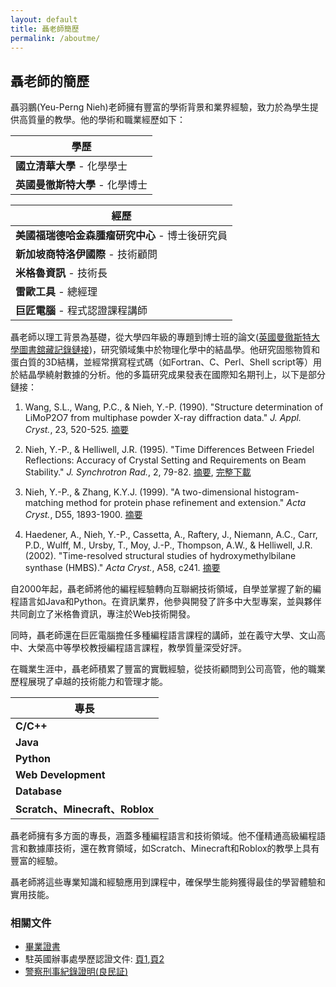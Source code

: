 ```yaml
---
layout: default
title: 聶老師簡歷
permalink: /aboutme/
---
```


## 聶老師的簡歷

聶羽鵬(Yeu-Perng Nieh)老師擁有豐富的學術背景和業界經驗，致力於為學生提供高質量的教學。他的學術和職業經歷如下：

| **學歷**                                      |
| --------------------------------------------- |
| **國立清華大學** - 化學學士                     |
| **英國曼徹斯特大學** - 化學博士                 |

| **經歷**                                      |
| --------------------------------------------- |
| **美國福瑞德哈金森腫瘤研究中心** - 博士後研究員  |
| **新加坡商特洛伊國際** - 技術顧問                |
| **米格魯資訊** - 技術長                         |
| **雷歐工具** - 總經理                           |
| **巨匠電腦** - 程式認證課程講師                  |

聶老師以理工背景為基礎，從大學四年級的專題到博士班的論文([英國曼徹斯特大學圖書舘藏記錄鏈接](https://www.librarysearch.manchester.ac.uk/permalink/44MAN_INST/1r887gn/alma9912292404401631))，研究領域集中於物理化學中的結晶學。他研究固態物質和蛋白質的3D結構，並經常撰寫程式碼（如Fortran、C、Perl、Shell script等）用於結晶學繞射數據的分析。他的多篇研究成果發表在國際知名期刊上，以下是部分鏈接：

1. Wang, S.L., Wang, P.C., & Nieh, Y.-P. (1990). "Structure determination of LiMoP2O7 from multiphase powder X-ray diffraction data." *J. Appl. Cryst.*, 23, 520-525. [摘要](https://journals.iucr.org/paper?S0021889890008123)

2. Nieh, Y.-P., & Helliwell, J.R. (1995). "Time Differences Between Friedel Reflections: Accuracy of Crystal Setting and Requirements on Beam Stability." *J. Synchrotron Rad.*, 2, 79-82. [摘要](https://journals.iucr.org/paper?S0909049595001518), [完整下載](https://journals.iucr.org/s/issues/1995/02/00/hi0012/hi0012.pdf)

3. Nieh, Y.-P., & Zhang, K.Y.J. (1999). "A two-dimensional histogram-matching method for protein phase refinement and extension." *Acta Cryst.*, D55, 1893-1900. [摘要](https://journals.iucr.org/paper?am0092)

4. Haedener, A., Nieh, Y.-P., Cassetta, A., Raftery, J., Niemann, A.C., Carr, P.D., Wulff, M., Ursby, T., Moy, J.-P., Thompson, A.W., & Helliwell, J.R. (2002). "Time-resolved structural studies of hydroxymethylbilane synthase (HMBS)." *Acta Cryst.*, A58, c241. [摘要](https://journals.iucr.org/a/issues/2002/s1/00/a30637/a30637.pdf)

自2000年起，聶老師將他的編程經驗轉向互聯網技術領域，自學並掌握了新的編程語言如Java和Python。在資訊業界，他參與開發了許多中大型專案，並與夥伴共同創立了米格魯資訊，專注於Web技術開發。

同時，聶老師還在巨匠電腦擔任多種編程語言課程的講師，並在義守大學、文山高中、大榮高中等學校教授編程語言課程，教學質量深受好評。

在職業生涯中，聶老師積累了豐富的實戰經驗，從技術顧問到公司高管，他的職業歷程展現了卓越的技術能力和管理才能。

| **專長**                                      |
| --------------------------------------------- |
| **C/C++**                                     |
| **Java**                                      |
| **Python**                                    |
| **Web Development**                           |
| **Database**                                  |
| **Scratch、Minecraft、Roblox**                |

聶老師擁有多方面的專長，涵蓋多種編程語言和技術領域。他不僅精通高級編程語言和數據庫技術，還在教育領域，如Scratch、Minecraft和Roblox的教學上具有豐富的經驗。

聶老師將這些專業知識和經驗應用到課程中，確保學生能夠獲得最佳的學習體驗和實用技能。

### 相關文件

- [畢業證書]({{site.baseurl}}/assets/images/YeuPerngNiehPhDCertificate.png)
- 駐英國辦事處學歷認證文件: [頁1]({{site.baseurl}}/assets/images/manchester_phd_1.png),[頁2]({{site.baseurl}}/assets/images/manchester_phd_2.png)
- [警察刑事紀錄證明(良民証)]({{site.baseurl}}/assets/images/ypn_police_record.png)